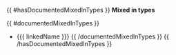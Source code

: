 {{ #hasDocumentedMixedInTypes }}
**Mixed in types**

{{ #documentedMixedInTypes }}
- {{{ linkedName }}}
{{ /documentedMixedInTypes }}
{{ /hasDocumentedMixedInTypes }}